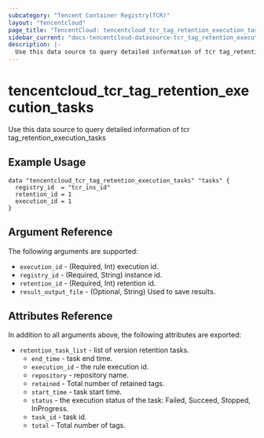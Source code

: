 ```yaml
---
subcategory: "Tencent Container Registry(TCR)"
layout: "tencentcloud"
page_title: "TencentCloud: tencentcloud_tcr_tag_retention_execution_tasks"
sidebar_current: "docs-tencentcloud-datasource-tcr_tag_retention_execution_tasks"
description: |-
  Use this data source to query detailed information of tcr tag_retention_execution_tasks
---
```


# tencentcloud_tcr_tag_retention_execution_tasks

Use this data source to query detailed information of tcr tag_retention_execution_tasks

## Example Usage

```hcl
data "tencentcloud_tcr_tag_retention_execution_tasks" "tasks" {
  registry_id  = "tcr_ins_id"
  retention_id = 1
  execution_id = 1
}
```

## Argument Reference

The following arguments are supported:

* `execution_id` - (Required, Int) execution id.
* `registry_id` - (Required, String) instance id.
* `retention_id` - (Required, Int) retention id.
* `result_output_file` - (Optional, String) Used to save results.

## Attributes Reference

In addition to all arguments above, the following attributes are exported:

* `retention_task_list` - list of version retention tasks.
  * `end_time` - task end time.
  * `execution_id` - the rule execution id.
  * `repository` - repository name.
  * `retained` - Total number of retained tags.
  * `start_time` - task start time.
  * `status` - the execution status of the task: Failed, Succeed, Stopped, InProgress.
  * `task_id` - task id.
  * `total` - Total number of tags.



